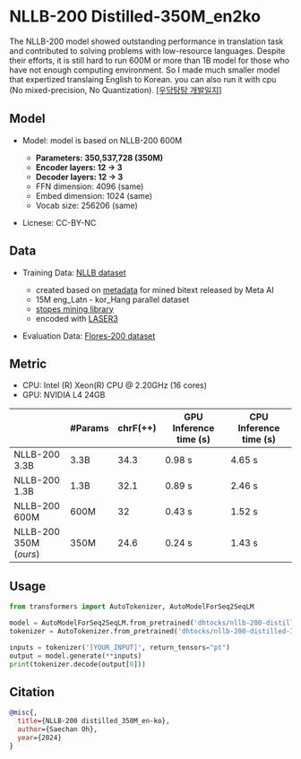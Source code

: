 # NLLB-200 Distilled-350M_en2ko

The NLLB-200 model showed outstanding performance in translation task and contributed to solving problems with low-resource languages.
Despite their efforts, it is still hard to run 600M or more than 1B model for those who have not enough computing environment.
So I made much smaller model that expertized translaing English to Korean. you can also run it with cpu (No mixed-precision, No Quantization). [[우당탕탕 개발일지]](https://devjounal.tistory.com/157)



## Model

- Model: model is based on NLLB-200 600M
  - **Parameters: 350,537,728 (350M)**
  - **Encoder layers: 12 -> 3**
  - **Decoder layers: 12 -> 3**
  - FFN dimension: 4096 (same)
  - Embed dimension: 1024 (same)
  - Vocab size: 256206 (same)

- Licnese: CC-BY-NC

## Data

- Training Data: [NLLB dataset](https://huggingface.co/datasets/allenai/nllb)
  - created based on [metadata](https://github.com/facebookresearch/fairseq/tree/nllb) for mined bitext released by Meta AI
  - 15M eng_Latn - kor_Hang parallel dataset
  - [stopes mining library](https://github.com/facebookresearch/stopes)
  - encoded with [LASER3](https://github.com/facebookresearch/LASER)
 
- Evaluation Data: [Flores-200 dataset](https://huggingface.co/datasets/facebook/flores)

## Metric

- CPU: Intel (R) Xeon(R) CPU @ 2.20GHz (16 cores)
- GPU: NVIDIA L4 24GB



|                        | #Params | chrF(++) | GPU Inference time (s) | CPU Inference time (s) |
| ---------------------- | ------- | -------- | ---------------------- | ---------------------- |
| NLLB-200 3.3B          | 3.3B    | 34.3     | 0.98 s                 | 4.65 s                 |
| NLLB-200 1.3B          | 1.3B    | 32.1     | 0.89 s                 | 2.46 s                 |
| NLLB-200 600M          | 600M    | 32       | 0.43 s                 | 1.52 s                 |
| NLLB-200 350M (*ours*) | 350M    | 24.6     | 0.24 s                 | 1.43 s                 |


## Usage

```python
from transformers import AutoTokenizer, AutoModelForSeq2SeqLM

model = AutoModelForSeq2SeqLM.from_pretrained('dhtocks/nllb-200-distilled-350M_en-ko', forced_bos_token_id=256098)
tokenizer = AutoTokenizer.from_pretrained('dhtocks/nllb-200-distilled-350M_en-ko', src_lang='eng_Latn', tgt_lang='kor_Hang')

inputs = tokenizer('[YOUR_INPUT]', return_tensors="pt")
output = model.generate(**inputs)
print(tokenizer.decode(output[0]))
```

## Citation
```bibtex
@misc{,
  title={NLLB-200 distilled_350M_en-ko},
  author={Saechan Oh},
  year={2024}
}
```

